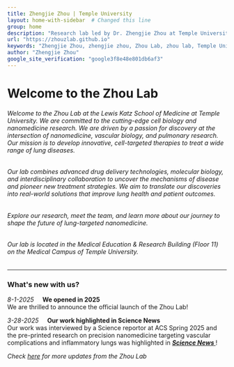 ```yaml
---
title: Zhengjie Zhou | Temple University
layout: home-with-sidebar  # Changed this line
group: home
description: "Research lab led by Dr. Zhengjie Zhou at Temple University. Focus areas: nanomedicine, vascular biology, ARDS, lung injury, pulmonary diseases."
url: "https://zhouzlab.github.io"
keywords: "Zhengjie Zhou, zhengjie zhou, Zhou Lab, zhou lab, Temple University, nanomedicine, vascular biology, ARDS, lung injury, pulmonary diseases"
author: "Zhengjie Zhou"
google_site_verification: "google3f8e48e801db6af3"
---
```


# Welcome to the Zhou Lab
###### Welcome to the Zhou Lab at the Lewis Katz School of Medicine at Temple University.  We are committed to the cutting-edge cell biology and nanomedicine research. We are driven by a passion for discovery at the intersection of nanomedicine, vascular biology, and pulmonary research. Our mission is to develop innovative, cell-targeted therapies to treat a wide range of lung diseases.


###### Our lab combines advanced drug delivery technologies, molecular biology, and interdisciplinary collaboration to uncover the mechanisms of disease and pioneer new treatment strategies. We aim to translate our discoveries into real-world solutions that improve lung health and patient outcomes.


###### Explore our research, meet the team, and learn more about our journey to shape the future of lung-targeted nanomedicine.


###### Our lab is located in the Medical Education & Research Building (Floor 11) on the Medical Campus of Temple University.

---

### What's new with us?
_8-1-2025_ &nbsp; &nbsp; **We opened in 2025** <br>
We are thrilled to announce the official launch of the Zhou Lab! 

_3-28-2025_ &nbsp; &nbsp; **Our work highlighted in Science News** <br>
Our work was interviewed by a Science reportor at ACS Spring 2025 and the pre-printed research on precision nanomedicine targeting vascular complications and inflammatory lungs was highlighted in [<strong>*Science News* </strong>](https://www.science.org/content/article/new-nanoparticle-therapies-target-two-major-killers)! 




_Check [here](https://zhouzlab.github.io/news/) for more updates from the Zhou Lab_
